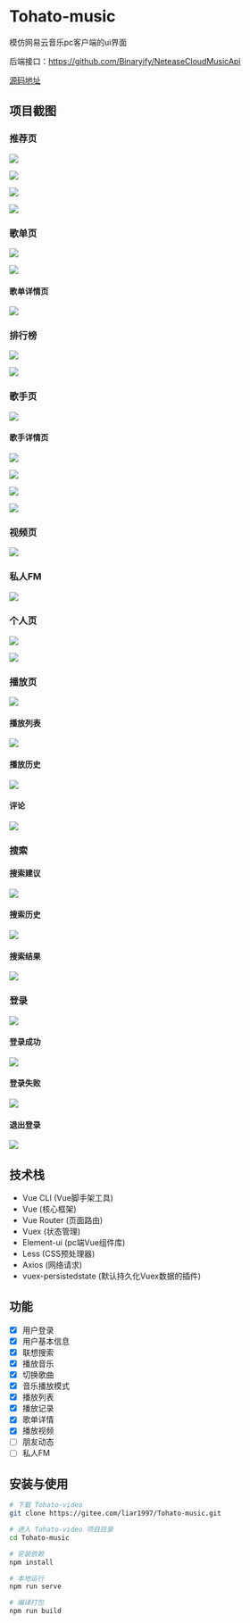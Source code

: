 # Tohato-music

模仿网易云音乐pc客户端的ui界面

后端接口：https://github.com/Binaryify/NeteaseCloudMusicApi

[源码地址](https://gitee.com/liar1997/Tohato-music)

## 项目截图

### 推荐页

![](./screenshots/discovery.png)

![](./screenshots/discovery2.png)

![](./screenshots/discovery3.png)

![](./screenshots/discovery4.png)

### 歌单页

![](./screenshots/song-list.png)

![](./screenshots/song-list2.png)

#### 歌单详情页

![](./screenshots/song-list-detail.png)

### 排行榜

![](./screenshots/rank-list.png)

![](./screenshots/rank-list2.png)

### 歌手页

![](./screenshots/singer.png)

#### 歌手详情页

![](./screenshots/singer-detail.png)

![](./screenshots/singer-detail2.png)

![](./screenshots/singer-detail3.png)

![](./screenshots/singer-detail4.png)

### 视频页

![](./screenshots/mv.png)

### 私人FM

![](./screenshots/fm.png)

### 个人页

![](./screenshots/account.png)

![](./screenshots/account2.png)

### 播放页

![](./screenshots/song-detail.png)

#### 播放列表

![](./screenshots/song-play-list.png)

#### 播放历史

![](./screenshots/song-play-history.png)

#### 评论

![](./screenshots/song-comment.png)

### 搜索

#### 搜索建议

![](./screenshots/search.png)

#### 搜索历史

![](./screenshots/search-history.png)

#### 搜索结果

![](./screenshots/search-result.png)

### 登录

![](./screenshots/login.png)

#### 登录成功

![](./screenshots/log-in-success.png)

#### 登录失败

![](./screenshots/log-in-error.png)

#### 退出登录

![](./screenshots/log-out.png)

## 技术栈

- Vue CLI (Vue脚手架工具)
- Vue (核心框架)
- Vue Router (页面路由)
- Vuex (状态管理)
- Element-ui (pc端Vue组件库)
- Less (CSS预处理器)
- Axios (网络请求)
- vuex-persistedstate (默认持久化Vuex数据的插件)

## 功能

- [x] 用户登录
- [x] 用户基本信息
- [x] 联想搜索
- [x] 播放音乐
- [x] 切换歌曲
- [x] 音乐播放模式
- [x] 播放列表
- [x] 播放记录
- [x] 歌单详情
- [x] 播放视频
- [ ] 朋友动态
- [ ] 私人FM

## 安装与使用

```sh
# 下载 Tohato-video
git clone https://gitee.com/liar1997/Tohato-music.git

# 进入 Tohato-video 项目目录
cd Tohato-music

# 安装依赖
npm install

# 本地运行
npm run serve

# 编译打包
npm run build
```

